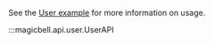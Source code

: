 See the [User example](../examples/02%20-%20Users.ipynb) for more information on usage.

:::magicbell.api.user.UserAPI
